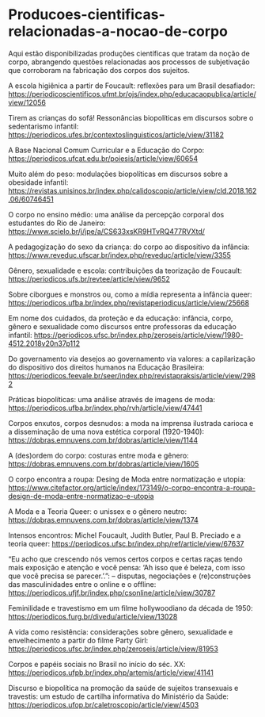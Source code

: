 # Producoes-cientificas-relacionadas-a-nocao-de-corpo
Aqui estão disponibilizadas produções científicas que tratam da noção de corpo, abrangendo questões relacionadas aos processos de subjetivação que corroboram na fabricação dos corpos dos sujeitos.

A escola higiênica a partir de Foucault: reflexões para um Brasil desafiador: https://periodicoscientificos.ufmt.br/ojs/index.php/educacaopublica/article/view/12056

Tirem as crianças do sofá! Ressonâncias biopolíticas em discursos sobre o sedentarismo infantil: https://periodicos.ufes.br/contextoslinguisticos/article/view/31182

A Base Nacional Comum Curricular e a Educação do Corpo: https://periodicos.ufcat.edu.br/poiesis/article/view/60654

Muito além do peso: modulações biopolíticas em discursos sobre a obesidade infantil: https://revistas.unisinos.br/index.php/calidoscopio/article/view/cld.2018.162.06/60746451

O corpo no ensino médio: uma análise da percepção corporal dos estudantes do Rio de Janeiro: https://www.scielo.br/j/jpe/a/CS633xsKR9HTvRQ477RVXtd/

A pedagogização do sexo da criança: do corpo ao dispositivo da infância: https://www.reveduc.ufscar.br/index.php/reveduc/article/view/3355

Gênero, sexualidade e escola: contribuições da teorização de Foucault: https://periodicos.ufs.br/revtee/article/view/9652

Sobre ciborgues e monstros ou, como a mídia representa a infância queer: https://periodicos.ufba.br/index.php/revistaperiodicus/article/view/25668

Em nome dos cuidados, da proteção e da educação: infância, corpo, gênero e sexualidade como discursos entre professoras da educação infantil: https://periodicos.ufsc.br/index.php/zeroseis/article/view/1980-4512.2018v20n37p112

Do governamento via desejos ao governamento via valores: a capilarização do dispositivo dos direitos humanos na Educação Brasileira: https://periodicos.feevale.br/seer/index.php/revistapraksis/article/view/2982

Práticas biopolíticas: uma análise através de imagens de moda: https://periodicos.ufba.br/index.php/rvh/article/view/47441

Corpos enxutos, corpos desnudos: a moda na imprensa ilustrada carioca e a disseminação de uma nova estética corporal (1920-1940): https://dobras.emnuvens.com.br/dobras/article/view/1144

A (des)ordem do corpo: costuras entre moda e gênero: https://dobras.emnuvens.com.br/dobras/article/view/1605

O corpo encontra a roupa: Desing de Moda entre normatização e utopia: https://www.citefactor.org/article/index/173149/o-corpo-encontra-a-roupa-design-de-moda-entre-normatizao-e-utopia

A Moda e a Teoria Queer: o unissex e o gênero neutro: https://dobras.emnuvens.com.br/dobras/article/view/1374

Intensos encontros: Michel Foucault, Judith Butler, Paul B. Preciado e a teoria queer: https://periodicos.ufsc.br/index.php/ref/article/view/67637

“Eu acho que crescendo nós vemos certos corpos e certas raças tendo mais exposição e atenção e você pensa: ‘Ah isso que é beleza, com isso que você precisa se parecer.’.”: – disputas, negociações e (re)construções das masculinidades entre o online e o offline: https://periodicos.ufjf.br/index.php/csonline/article/view/30787

Feminilidade e travestismo em um filme hollywoodiano da década de 1950: https://periodicos.furg.br/divedu/article/view/13028

A vida como resistência: considerações sobre gênero, sexualidade e envelhecimento a partir do filme Party Girl: https://periodicos.ufsc.br/index.php/zeroseis/article/view/81953

Corpos e papéis sociais no Brasil no início do séc. XX: https://periodicos.ufpb.br/index.php/artemis/article/view/41141

Discurso e biopolítica na promoção da saúde de sujeitos transexuais e travestis: um estudo de cartilha informativa do Ministério da Saúde: https://periodicos.ufop.br/caletroscopio/article/view/4503

